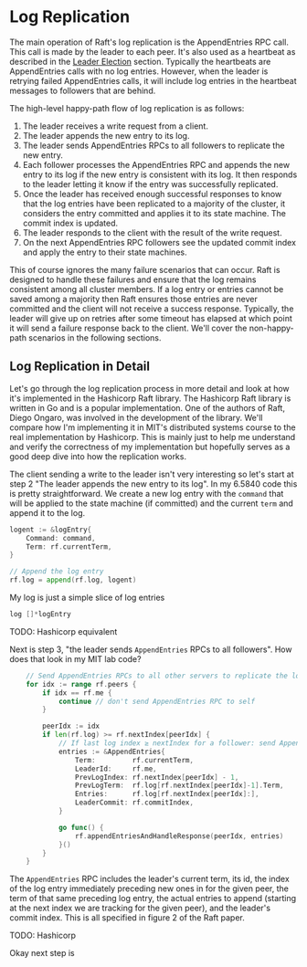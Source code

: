 # Log Replication

The main operation of Raft's log replication is the AppendEntries RPC call. This call is made by the leader to each peer. It's also used as a heartbeat as described in the [Leader Election](./leader-election.md) section. Typically the heartbeats are AppendEntries calls with no log entries. However, when the leader is retrying failed AppendEntries calls, it will include log entries in the heartbeat messages to followers that are behind.

The high-level happy-path flow of log replication is as follows:

1. The leader receives a write request from a client.
2. The leader appends the new entry to its log.
3. The leader sends AppendEntries RPCs to all followers to replicate the new entry.
4. Each follower processes the AppendEntries RPC and appends the new entry to its log if the new entry is consistent with its log. It then responds to the leader letting it know if the entry was successfully replicated.
5. Once the leader has received enough successful responses to know that the log entries have been replicated to a majority of the cluster, it considers the entry committed and applies it to its state machine. The commit index is updated.
6. The leader responds to the client with the result of the write request.
7. On the next AppendEntries RPC followers see the updated commit index and apply the entry to their state machines.

This of course ignores the many failure scenarios that can occur. Raft is designed to handle these failures and ensure that the log remains consistent among all cluster members. If a log entry or entries cannot be saved among a majority then Raft ensures those entries are never committed and the client will not receive a success response. Typically, the leader will give up on retries after some timeout has elapsed at which point it will send a failure response back to the client. We'll cover the non-happy-path scenarios in the following sections.

## Log Replication in Detail

Let's go through the log replication process in more detail and look at how it's implemented in the Hashicorp Raft library. The Hashicorp Raft library is written in Go and is a popular implementation. One of the authors of Raft, Diego Ongaro, was involved in the development of the library. We'll compare how I'm implementing it in MIT's distributed systems course to the real implementation by Hashicorp. This is mainly just to help me understand and verify the correctness of my implementation but hopefully serves as a good deep dive into how the replication works.

The client sending a write to the leader isn't very interesting so let's start at step 2 "The leader appends the new entry to its log". In my 6.5840 code this is pretty straightforward. We create a new log entry with the `command` that will be applied to the state machine (if committed) and the current `term` and append it to the log.

```go
logent := &logEntry{
	Command: command,
	Term: rf.currentTerm,
}

// Append the log entry
rf.log = append(rf.log, logent)
```

My log is just a simple slice of log entries

```go
log []*logEntry
```

TODO: Hashicorp equivalent

Next is step 3, "the leader sends `AppendEntries` RPCs to all followers". How does that look in my MIT lab code?

```go
	// Send AppendEntries RPCs to all other servers to replicate the log
	for idx := range rf.peers {
		if idx == rf.me {
			continue // don't send AppendEntries RPC to self
		}

		peerIdx := idx
		if len(rf.log) >= rf.nextIndex[peerIdx] {
			// If last log index ≥ nextIndex for a follower: send AppendEntries RPC with log entries starting at nextIndex
			entries := &AppendEntries{
				Term:         rf.currentTerm,
				LeaderId:     rf.me,
				PrevLogIndex: rf.nextIndex[peerIdx] - 1,
				PrevLogTerm:  rf.log[rf.nextIndex[peerIdx]-1].Term,
				Entries:      rf.log[rf.nextIndex[peerIdx]:],
				LeaderCommit: rf.commitIndex,
			}

			go func() {
				rf.appendEntriesAndHandleResponse(peerIdx, entries)
			}()
		}
	}
```

The `AppendEntries` RPC includes the leader's current term, its id, the index of the log entry immediately preceding new ones in for the given peer, the term of that same preceding log entry, the actual entries to append (starting at the next index we are tracking for the given peer), and the leader's commit index. This is all specified in figure 2 of the Raft paper.

TODO: Hashicorp

Okay next step is
